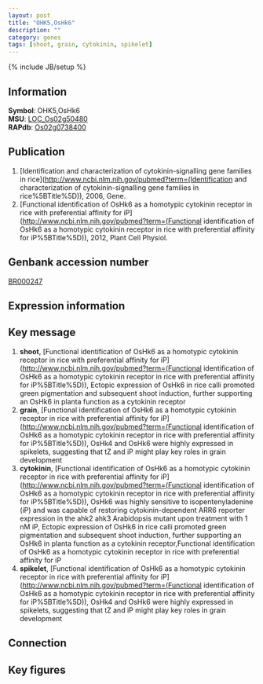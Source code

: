 ```yaml
---
layout: post
title: "OHK5,OsHk6"
description: ""
category: genes
tags: [shoot, grain, cytokinin, spikelet]
---
```

{% include JB/setup %}

## Information
__Symbol__: OHK5,OsHk6  
__MSU__: [LOC_Os02g50480](http://rice.plantbiology.msu.edu/cgi-bin/ORF_infopage.cgi?orf=LOC_Os02g50480)  
__RAPdb__: [Os02g0738400](http://rapdb.dna.affrc.go.jp/viewer/gbrowse_details/irgsp1?name=Os02g0738400)  

## Publication
1. [Identification and characterization of cytokinin-signalling gene families in rice](http://www.ncbi.nlm.nih.gov/pubmed?term=(Identification and characterization of cytokinin-signalling gene families in rice%5BTitle%5D)), 2006, Gene.
2. [Functional identification of OsHk6 as a homotypic cytokinin receptor in rice with preferential affinity for iP](http://www.ncbi.nlm.nih.gov/pubmed?term=(Functional identification of OsHk6 as a homotypic cytokinin receptor in rice with preferential affinity for iP%5BTitle%5D)), 2012, Plant Cell Physiol.

## Genbank accession number
[BR000247](http://www.ncbi.nlm.nih.gov/nuccore/BR000247)

## Expression information

## Key message
1. __shoot__, [Functional identification of OsHk6 as a homotypic cytokinin receptor in rice with preferential affinity for iP](http://www.ncbi.nlm.nih.gov/pubmed?term=(Functional identification of OsHk6 as a homotypic cytokinin receptor in rice with preferential affinity for iP%5BTitle%5D)),  Ectopic expression of OsHk6 in rice calli promoted green pigmentation and subsequent shoot induction, further supporting an OsHk6 in planta function as a cytokinin receptor
2. __grain__, [Functional identification of OsHk6 as a homotypic cytokinin receptor in rice with preferential affinity for iP](http://www.ncbi.nlm.nih.gov/pubmed?term=(Functional identification of OsHk6 as a homotypic cytokinin receptor in rice with preferential affinity for iP%5BTitle%5D)),  OsHk4 and OsHk6 were highly expressed in spikelets, suggesting that tZ and iP might play key roles in grain development
3. __cytokinin__, [Functional identification of OsHk6 as a homotypic cytokinin receptor in rice with preferential affinity for iP](http://www.ncbi.nlm.nih.gov/pubmed?term=(Functional identification of OsHk6 as a homotypic cytokinin receptor in rice with preferential affinity for iP%5BTitle%5D)),  OsHk6 was highly sensitive to isopentenyladenine (iP) and was capable of restoring cytokinin-dependent ARR6 reporter expression in the ahk2 ahk3 Arabidopsis mutant upon treatment with 1 nM iP, Ectopic expression of OsHk6 in rice calli promoted green pigmentation and subsequent shoot induction, further supporting an OsHk6 in planta function as a cytokinin receptor,Functional identification of OsHk6 as a homotypic cytokinin receptor in rice with preferential affinity for iP
4. __spikelet__, [Functional identification of OsHk6 as a homotypic cytokinin receptor in rice with preferential affinity for iP](http://www.ncbi.nlm.nih.gov/pubmed?term=(Functional identification of OsHk6 as a homotypic cytokinin receptor in rice with preferential affinity for iP%5BTitle%5D)),  OsHk4 and OsHk6 were highly expressed in spikelets, suggesting that tZ and iP might play key roles in grain development

## Connection

## Key figures


